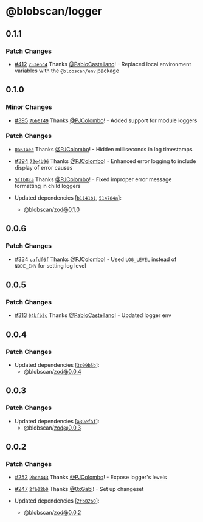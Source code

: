 # @blobscan/logger

## 0.1.1

### Patch Changes

- [#412](https://github.com/Blobscan/blobscan/pull/412) [`253e5c4`](https://github.com/Blobscan/blobscan/commit/253e5c480f988993730b30197444a63c39fc9735) Thanks [@PabloCastellano](https://github.com/PabloCastellano)! - Replaced local environment variables with the `@blobscan/env` package

## 0.1.0

### Minor Changes

- [#395](https://github.com/Blobscan/blobscan/pull/395) [`7bb6f49`](https://github.com/Blobscan/blobscan/commit/7bb6f4912c89d0dd436e325677c801200e32edba) Thanks [@PJColombo](https://github.com/PJColombo)! - Added support for module loggers

### Patch Changes

- [`0a61aec`](https://github.com/Blobscan/blobscan/commit/0a61aec545fa1b3b7a44b2a7c9e9a8e8250c1362) Thanks [@PJColombo](https://github.com/PJColombo)! - Hidden milliseconds in log timestamps

- [#394](https://github.com/Blobscan/blobscan/pull/394) [`72e4b96`](https://github.com/Blobscan/blobscan/commit/72e4b963e2e735156032467554e6cc3cd311097e) Thanks [@PJColombo](https://github.com/PJColombo)! - Enhanced error logging to include display of error causes

- [`5ffb8ca`](https://github.com/Blobscan/blobscan/commit/5ffb8ca355bfcd02393a3b40e89b9d7a1a5a05e8) Thanks [@PJColombo](https://github.com/PJColombo)! - Fixed improper error message formatting in child loggers

- Updated dependencies [[`b1141b1`](https://github.com/Blobscan/blobscan/commit/b1141b1ca369ee8c3d02c4cb3dd4e47ebca08120), [`514784a`](https://github.com/Blobscan/blobscan/commit/514784a743937dc2d1af1ed533e90fef3b3aa057)]:
  - @blobscan/zod@0.1.0

## 0.0.6

### Patch Changes

- [#334](https://github.com/Blobscan/blobscan/pull/334) [`cafdf6f`](https://github.com/Blobscan/blobscan/commit/cafdf6f5421f50ae0b88ea2563933f14e3db9d76) Thanks [@PJColombo](https://github.com/PJColombo)! - Used `LOG_LEVEL` instead of `NODE_ENV` for setting log level

## 0.0.5

### Patch Changes

- [#313](https://github.com/Blobscan/blobscan/pull/313) [`04bfb3c`](https://github.com/Blobscan/blobscan/commit/04bfb3cc78ce76f5e08cca1063f33bd6714b7096) Thanks [@PabloCastellano](https://github.com/PabloCastellano)! - Updated logger env

## 0.0.4

### Patch Changes

- Updated dependencies [[`3c09b5b`](https://github.com/Blobscan/blobscan/commit/3c09b5bf8ea854f30a6675b022a87b1a04960bf6)]:
  - @blobscan/zod@0.0.4

## 0.0.3

### Patch Changes

- Updated dependencies [[`a39efaf`](https://github.com/Blobscan/blobscan/commit/a39efafec2732d0ceced9f97fc0d538cf7b0c922)]:
  - @blobscan/zod@0.0.3

## 0.0.2

### Patch Changes

- [#252](https://github.com/Blobscan/blobscan/pull/252) [`2bce443`](https://github.com/Blobscan/blobscan/commit/2bce443401b1875df40298ebd957f86a92539397) Thanks [@PJColombo](https://github.com/PJColombo)! - Expose logger's levels

- [#247](https://github.com/Blobscan/blobscan/pull/247) [`2fb02b0`](https://github.com/Blobscan/blobscan/commit/2fb02b0268e1fcafc10abefb079d822845392d73) Thanks [@0xGabi](https://github.com/0xGabi)! - Set up changeset

- Updated dependencies [[`2fb02b0`](https://github.com/Blobscan/blobscan/commit/2fb02b0268e1fcafc10abefb079d822845392d73)]:
  - @blobscan/zod@0.0.2
